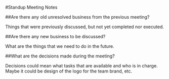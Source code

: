 #Standup Meeting Notes

##Are there any old unresolved business from the previous meeting?

Things that were previously discussed, but not yet completed nor executed.

##Are there any new business to be discussed?

What are the things that we need to do in the future.

##What are the decisions made during the meeting?

Decisions could mean what tasks that are available and who is in charge. Maybe it could be design of the logo for the team brand, etc.
